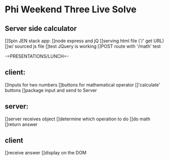 Phi Weekend Three Live Solve
==========================


Server side calculator
----
[]Spin JEN stack app:
[]node express and jQ
[]serving html file ('/' get URL)
[]w/ sourced js file
[]test JQuery is working
[]POST route with '/math' test

-=PRESENTATIONS/LUNCH=-


client:
-----
[]Inputs for two numbers
[]buttons for mathematical operator
[]'calculate' buttons
[]package input and send to Server


server:
------
[]server receives object
[]determine which operation to do
[]do math
[]return answer

client
----
[]receive answer
[]display on the DOM
